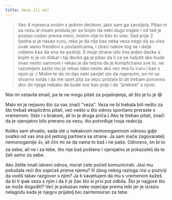 ```yaml
---
title: Veza ili ne?
---
```


> Vec 4 mjeseca mutim s jednim deckom, jako sam ga zavoljela. Pitao m za vezu al nisam pristala jer se bojim da nebi dugo trajalo i od tad je postao cudan prema meni, mislim nije to bilo to vise. Sad prije 2 tjedna si je nasao curu, reko je da nije bas neka veza nego da su vise ovak samo frendovi s povlasticama, i zbaci nakon tog se i dalje vidamo kao da ona ne postoji. S moje strane isto ima jedan decko s kojim si je on dobar i taj decko ga je pitao da li ce se naljutit ako bude imao nesto samnom i rekao je da nezna da je komplicirano sve to, ne razumijem zasto mu je rekao tako nesto ako vec ima tu curu i kao s njom je :/ Molim te da mi das neki savijet sto da napravim, on mi se stvarno svida i da me opet pita za vezu pristala bi ali trebam ponovno doc do njega nekako da bude sve kao prije i da "prekine" s njom.

Nisi mi ostavila email, pa te ne mogu pitati za pojašnjenja, ali što je tu je :smile:

Malo mi je nejasno što za vas znači "veza". Veza ne bi trebala biti nešto za što trebaš eksplicitno pitati, već nešto u što odnos spontano preraste s vremenom. (Isto i s brakom, ali to je druga priča.) Ako te trebao pitati, znači da je vjerojatno bilo prerano za vezu, što potvrđuje tvoja reakcija.

Koliko sam shvatio, sada ste u nekakvom nemonogamnom odnosu gdje svatko od vas ima još jednog partnera sa strane. Ja sam inače zagovaratelj nemonogamije :+1:, ali čini mi se da vama to baš i ne paše. Odnosno, on bi to za sebe, ali ne i za tebe, što nije baš pošteno i vjerojatno je pokazatelj da te želi samo za sebe.

Ako želite imati iskreni odnos, morat ćete početi komunicirati. Jesi mu pokušala reći što osjećaš prema njemu? Ili zbog nekog razloga nisi u poziciji da vodiš takav razgovor s njim? Ja ti savjetujem da mu s vremenom kažeš da bi ti ipak vezu s njim i da ti je žao što si prvi put odbila. Što je najgore što se može dogoditi? Već je pokazao neke osjećaje prema tebi jer je izrazio nelagodu kada je njegov prijatelj bio zainteresiran za tebe.
